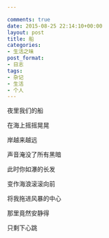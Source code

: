```yaml
---

comments: true
date: 2015-08-25 22:14:10+00:00
layout: post
title: 船
categories:
- 生活之味
post_format:
- 日志
tags:
- 杂记
- 生活
- 个人
---
```

夜里我们的船 

在海上摇摇晃晃 
<!--more-->

岸越来越远 

声音淹没了所有黑暗 

此时你如瀑的长发 

变作海浪滚滚向前

将我拖进风暴的中心 

那里竟然安静得 

只剩下心跳

